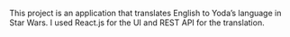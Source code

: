 This project is an application that translates English to Yoda’s language in Star Wars. I used React.js for the UI and REST API for the translation.
